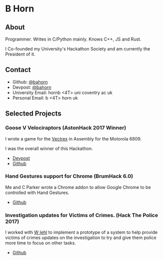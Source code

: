 # B Horn

## About

Programmer. Writes in C/Python mainly. Knows C++, JS and Rust.

I Co-founded my University's Hackathon Society and am currently the
President of it.

## Contact

* Github: <a href="https://github.com/bahorn/">@bahorn</a>
* Devpost: <a href="https://devpost.com/bahorn">@bahorn</a>
* University Email: hornb <4T> uni <d0t> coventry <d0t> ac <d0t> uk
* Personal Email: b <4T> horn <d0t> uk 

## Selected Projects

### Goose V Velociraptors (AstonHack 2017 Winner)

I wrote a game for the <a href="https://en.wikipedia.org/wiki/Vectrex">Vectrex</a>
in Assembly for the Motorola 6809.

I was the overall winner of this Hackathon.

* <a href="https://devpost.com/software/goose-v-velociraptors">Devpost</a>
* <a href="https://github.com/bahorn/AstonHack2017">Github</a>

### Hand Gestures support for Chrome (BrumHack 6.0)

Me and C Parker wrote a Chrome addon to allow Google Chrome to be controlled
with Hand Gestures.

* <a href="https://github.com/bahorn/Brumhack60">Github</a>

### Investigation updates for Victims of Crimes. (Hack The Police 2017)

I worked with <a href="http://www.william-iehl.com/">W Iehl</a> to implement a
prototype of a system to help provide victims of crimes updates on the
investigation to try and give them police more time to focus on other tasks.

* <a href="https://github.com/fANZYo/policingHack17">Github</a>

